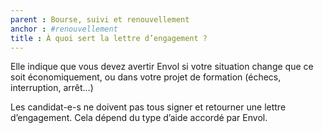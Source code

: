 ```yaml
---
parent : Bourse, suivi et renouvellement
anchor : #renouvellement
title : À quoi sert la lettre d’engagement ?
---
```

Elle indique que vous devez avertir Envol si votre situation change que ce soit économiquement, ou dans votre projet de formation (échecs, interruption, arrêt…)

Les candidat-e-s ne doivent pas tous signer et retourner une lettre d’engagement. Cela dépend du type d’aide accordé par Envol.
